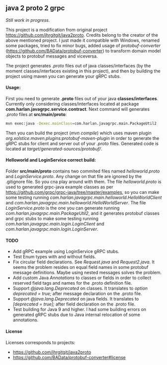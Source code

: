 ## java 2 proto 2 grpc
*Still work in progress*.

This project is a modification from original project https://github.com/jhrgitgit/java2proto.
Credits belong to the creator of the above mentioned project.
I just made it compatible with Windows, renamed some packages, tried to fix minor bugs, added usage of *protobuf-converter* 
(https://github.com/BAData/protobuf-converter) to transform domain model objects to protobuf messages and viceversa.

The project generates *.proto* files out of java classes/interfaces (by the moment classes/interfaces existing in this project), and then 
by building the project using maven you can generate your gRPC stubs.


#### Usage:

First you need to generate **.proto** files out of your java **classes/interfaces**. Currently only considering classes/interfaces located at 
package **com.harlan.javagrpc.service.contract**.
Next command will generates *.proto* files at **src/main/proto**:
```sh
mvn exec:java -Dexec.mainClass=com.harlan.javagrpc.main.PackageUtil2
```

Then you can build the project (*mvn compile*) which uses  maven plugin *org.xolstice.maven.plugins:protobuf-maven-plugin* in order to generate 
the gRPC stubs for client and server out of your *.proto* files. Generated code is located at *target/generated-sources/protobuf/*.


#### Helloworld and LoginService correct build:

Folder **src/main/proto** contains two commited files named *helloworld.proto* and *LoginService.proto*. Any change on that file are ignored by 
the .gitignore file. So you cna play around with them.
The file *helloworld.proto* is used to generated grpc-java example classes as per https://github.com/grpc/grpc-java/tree/master/examples, 
so you can make some testing running *com.harlan.javagrpc.main.helloworld.HelloWorldClient* and *com.harlan.javagrpc.main.helloworld.HelloWorldServer*.
The file *LoginService.proto* is the one you can generate running *com.harlan.javagrpc.main.PackageUtil2*, and it generates protobuf classes 
and grpc stubs to make some testing running *com.harlan.javagrpc.main.login.LoginClient* and *com.harlan.javagrpc.main.login.LoginServer*.


#### TODO
- Add gRPC example using LoginService gRPC stubs. 
- Test Enum types with and without fields.
- Fix circular field declarations. See *Request.java* and *Request2.java*. It seems the problem resides on equal field names in some protobuf message 
definitions. Maybe using nested messages solves the problem. 
- Add custom Java *Annotations* to classes or fields in order to collect reserved field tags and names for the .proto definition file.
- Support *@java.lang.Deprecated* on classes. It translates to *option deprecated = true;* after message declaration on the .proto file.
- Support *@java.lang.Deprecated* on java fields. It translates to *[deprecated = true];* after field declaration on the .proto file.
- Test building for Java 9 and higher. I had some building errors on generated gRPC stubs due to Java internal relocation of some annotations.


#### License
Licenses corresponds to projects:
- https://github.com/jhrgitgit/java2proto
- https://github.com/BAData/protobuf-converter#license
